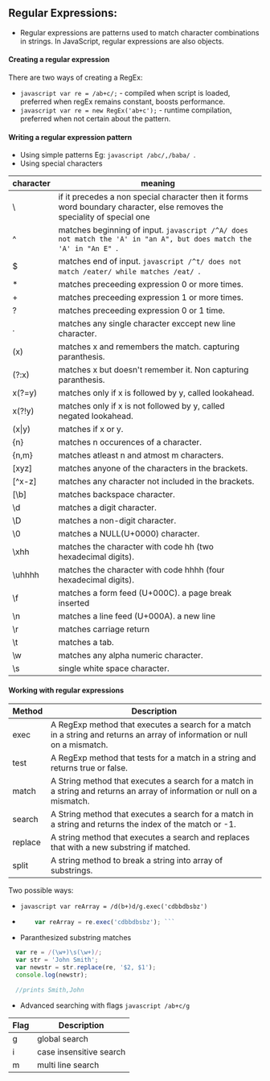 Regular Expressions:
--------------------
- Regular expressions are patterns used to match character combinations in strings.
  In JavaScript, regular expressions are also objects.

#### Creating a regular expression

There are two ways of creating a RegEx:

- ``` javascript var re = /ab+c/; ``` - compiled when script is loaded, preferred when regEx remains constant, boosts performance.
- ``` javascript var re = new RegEx('ab+c'); ``` - runtime compilation, preferred when not certain about the pattern.

#### Writing a regular expression pattern

- Using simple patterns Eg: ```javascript /abc/,/baba/ ```.
- Using special characters
      
character | meaning
----------|---------
\ | if it precedes a non special character then it forms word boundary character, else removes the speciality of special one
^ | matches beginning of input. ```javascript /^A/ does not match the 'A' in "an A", but does match the 'A' in "An E" ```.
$ | matches end of input. ```javascript /^t/ does not match /eater/ while matches /eat/ ```.
* | matches preceeding expression 0 or more times. 
+ | matches preceeding expression 1 or more times.
? | matches preceeding expression 0 or 1 time.
. | matches any single character exccept new line character.
(x) | matches x and remembers the match. capturing paranthesis.
(?:x) | matches x but doesn't remember it. Non capturing paranthesis.
x(?=y) | matches only if x is followed by y, called lookahead. 
x(?!y) | matches only if x is not followed by y, called negated lookahead.
(x\|y) | matches if x or y.
{n} | matches n occurences of a character.
{n,m} | matches atleast n and atmost m characters.
\[xyz\] | matches anyone of the characters in the brackets.
\[^x-z\] | matches any character not included in the brackets.
[\b] | matches backspace character.
\d | matches a digit character. 
\D | matches a non-digit character.
\0 | matches a NULL(U+0000) character.
\xhh | matches the character with code hh (two hexadecimal digits).
\uhhhh | matches the character with code hhhh (four hexadecimal digits).
\f | matches a form feed (U+000C). a page break inserted
\n | matches a line feed (U+000A). a new line
\r | matches carriage return
\t | matches a tab.
\w | matches any alpha numeric character.
\s | single white space character.

#### Working with regular expressions

Method | Description
-------|------------
exec | A RegExp method that executes a search for a match in a string and returns an array of information or null on a mismatch.
test | A RegExp method that tests for a match in a string and returns true or false.
match | A String method that executes a search for a match in a string and returns an array of information or null on a mismatch.
search | A String method that executes a search for a match in a string and returns the index of the match or -1.
replace | A string method that executes a search and replaces that with a new substring if matched.
split | A string method to break a string into array of substrings.

Two possible ways:
- ```javascript var reArray = /d(b+)d/g.exec('cdbbdbsbz') ```
- ```javascript var re = new RegExp('/d(b+)d/','g'); 
      var reArray = re.exec('cdbbdbsbz'); ```

- Paranthesized substring matches
```javascript
  var re = /(\w+)\s(\w+)/;
  var str = 'John Smith';
  var newstr = str.replace(re, '$2, $1');
  console.log(newstr);
  
  //prints Smith,John  
```
- Advanced searching with flags
```javascript /ab+c/g ```

Flag | Description
-----|------------
g | global search
i | case insensitive search
m | multi line search

       
